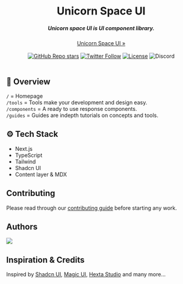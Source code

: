 <div align="center">
    <h1 align="center">Unicorn Space UI</h1>
    <h5>Unicorn space UI is UI component library.</h5>
</div>

<div align="center">
  <a href="https://unicornspace-ui.vercel.app/">Unicorn Space UI »</a>
</div>
<br/>

<!--
<p align="center">
    <a href="#introduction"><strong>Introduction</strong></a> ·
    <a href="#features"><strong>Features</strong></a> ·
    <a href="#tech-stack"><strong>Tech Stack</strong></a> ·
    <a href="#self-hosting"><strong>Self-hosting</strong></a> ·
    <a href="#contributing"><strong>Contributing</strong></a>
</p>
  -->
<div align="center">
  <a href="https://github.com/mohdfaizan5/unicornspace-ui/stargazers"><img alt="GitHub Repo stars" src="https://img.shields.io/github/stars/mohdfaizan5/unicornspace-ui"></a>
  <a href="https://twitter.com/mohdfaizan_5"><img alt="Twitter Follow" src="https://img.shields.io/twitter/follow/mohdfaizan_5"></a>
  <a href="https://github.com/mohdfaizan5/unicornspace-ui/blob/main/LICENSE.md"><img alt="License" src="https://img.shields.io/badge/License-MIT-yellow.svg"></a>
  <img alt="Discord" src="https://img.shields.io/discord/1151315619246002176">
  </div>

<br/>

<a align="center"  href="https://unicornspace-ui.vercel.app/">
<!--  <img align="center" width="800px" alt="" src="https://github.com/user-attachments/assets/0f1e489e-d119-48cd-bbdd-df8c82e1a83b">-->
  <img align="center"  alt="" src="https://github.com/user-attachments/assets/790890cd-cf32-493e-beb7-eb2b36dcd299">
</a>
<div/>

<!--## Tools
- Theme
-->

## 📌 Overview

`/` = Homepage  
`/tools` = Tools make your development and design easy.  
`/components` = A ready to use response components.  
`/guides` = Guides are indepth tutorials on concepts and tools.

## ⚙ Tech Stack

- Next.js
- TypeScript
- Tailwind
- Shadcn UI
- Content layer & MDX

## Contributing

Please read through our [contributing guide](.github/CONTRIBUTING.md) before starting any work.

## Authors

<a href="https://github.com/mohdfaizan5/unicornspace-ui/graphs/contributors">
  <img src="https://contrib.rocks/image?repo=mohdfaizan5/unicornspace-ui" />
</a>

## Inspiration & Credits

Inspired by [Shadcn UI](https://ui.shadcn.com/docs), [Magic UI](https://magicui.design/), [Hexta Studio](https://ui.hextastudio.in/) and many more...

<!-- Changes to be made

1. File names show be all small✅

2. Checking on working /tools (Tahir)
   1. Make sure we add a few but the few should be working properly
   2. What /tools need to be removed and not proper

3. I can see only a few components added? (FIND MISSING COMPONENTS)

   - FIX PROPERLY FOR DARK & LIGHT THEME (Akshy)
   - bad code, need to refactor `src\registry\components\cards\card1.tsx`
   - export default for code (Akshy)

4. /guides are incomplete? and who is responsible for which (Faizan)
5.  Add google analytics (Tahir)
6. Type errors (Liktha)



9. @Likitha did you get any solution for deployment branching techniques? (Likitha)
10. subdomain✅


 -->
